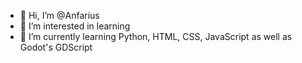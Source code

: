 - 👋 Hi, I’m @Anfarius
- 👀 I’m interested in learning
- 🌱 I’m currently learning Python, HTML, CSS, JavaScript as well as Godot's GDScript

<!---
Anfarius/Anfarius is a ✨ special ✨ repository because its `README.md` (this file) appears on your GitHub profile.
You can click the Preview link to take a look at your changes.
--->
